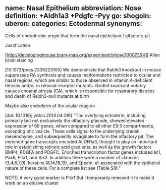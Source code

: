 name: Nasal Epithelium
abbreviation: Nose
definition: +Aldh1a3 +Pdgfc -Pyy
go:
shogoin: 
uberon: 
categories: Ectodermal
synonyms:
---

Cells of endodermic origin that form the nasal epithelium / olfactory pit

Justification:

[http://developingmouse.brain-map.org/experiment/show/100073541] Allen brain staining

[10.1073/pnas.2336223100] We demonstrate that Raldh3 knockout in mouse suppresses RA synthesis and causes malformations restricted to ocular and nasal regions, which are similar to those observed in vitamin A-deficient fetuses and/or in retinoid receptor mutants. Raldh3 knockout notably causes choanal atresia (CA), which is responsible for respiratory distress and death of Raldh3-null mutants at birth

Maybe also endoderm of the ocular reagion

[doi: 10.1016/j.ydbio.2014.04.016]
"The overlying ectoderm, including primarily but not exclusively the olfactory placode, showed elevated expression of 68 genes, when compared to all other E9.5 compartments, excepting otic vesicle. These cells signal to the underlying cranial mesenchyme, and subsequently invaginate to form the olfactory pit. The enriched gene transcripts encoded ALDH1a3, thought to play an important role in establishing retinoic acid gradients, as well as the growth factors BMP4, PDGFA and PDGFC. Enriched transcription factor genes included Isl1, Pax6, Pitx1, and Six3. In addition there were a number of claudins (3,4,6,7,9), keratins (8,14,18,19), and Epcam, all associated with the epithelial nature of these cells. For a complete list see (Table S8)."

NOTE:
A very good marker is Pitx1
But I temporarily removed it to make it work on an elusive cluster